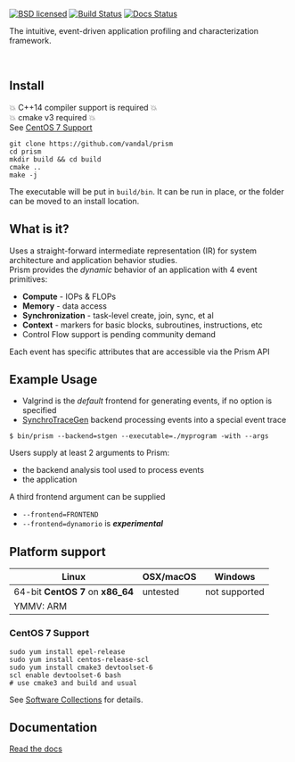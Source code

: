 [![BSD licensed](https://img.shields.io/badge/license-BSD-blue.svg)](./COPYING)
[![Build Status](https://travis-ci.org/vandal/prism.svg?branch=master)](https://travis-ci.org/vandal/prism)
[![Docs Status](https://readthedocs.org/projects/prism/badge)](http://vandal-prism.readthedocs.io/en/latest)

The intuitive, event-driven application profiling and characterization framework.

<br>

## Install
:boom: C++14 compiler support is required :boom:  
:boom: cmake v3 required :boom:  
See [CentOS 7 Support](#centos-7-support)
```
git clone https://github.com/vandal/prism
cd prism
mkdir build && cd build
cmake ..
make -j
```
The executable will be put in `build/bin`. It can be run in place, or the folder can be moved to an install location.

## What is it?

Uses a straight-forward intermediate representation (IR) for system architecture and application behavior studies.  
Prism provides the *dynamic* behavior of an application with 4 event primitives:
* **Compute** - IOPs & FLOPs
* **Memory** - data access
* **Synchronization** - task-level create, join, sync, et al
* **Context** - markers for basic blocks, subroutines, instructions, etc
* Control Flow support is pending community demand

Each event has specific attributes that are accessible via the Prism API

## Example Usage
* Valgrind is the *default* frontend for generating events, if no option is specified
* [SynchroTraceGen](http://vlsi.ece.drexel.edu/index.php?title=SynchroTrace) backend processing events into a special event trace  

`$ bin/prism --backend=stgen --executable=./myprogram -with --args`

Users supply at least 2 arguments to Prism:
* the backend analysis tool used to process events
* the application

A third frontend argument can be supplied
* `--frontend=FRONTEND`
* `--frontend=dynamorio` is **_experimental_**

## Platform support
| Linux                              | OSX/macOS | Windows       |
| ---------------------------------- | --------- | ------------- |
| 64-bit **CentOS 7** on **x86\_64** | untested  | not supported |
| YMMV: ARM                          |           |               |

### CentOS 7 Support
```
sudo yum install epel-release
sudo yum install centos-release-scl
sudo yum install cmake3 devtoolset-6
scl enable devtoolset-6 bash
# use cmake3 and build and usual
```
See [Software Collections](https://www.softwarecollections.org/en/scls/rhscl/devtoolset-6/) for details.

## Documentation
[Read the docs](http://vandal-prism.readthedocs.io/en/latest)
